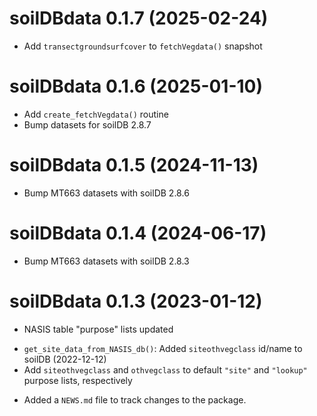 # soilDBdata 0.1.7 (2025-02-24)
- Add `transectgroundsurfcover` to `fetchVegdata()` snapshot
 
# soilDBdata 0.1.6 (2025-01-10)

- Add `create_fetchVegdata()` routine
- Bump datasets for soilDB 2.8.7

# soilDBdata 0.1.5 (2024-11-13)

- Bump MT663 datasets with soilDB 2.8.6

# soilDBdata 0.1.4 (2024-06-17)

- Bump MT663 datasets with soilDB 2.8.3

# soilDBdata 0.1.3 (2023-01-12)

* NASIS table "purpose" lists updated
 - `get_site_data_from_NASIS_db()`: Added `siteothvegclass` id/name to soilDB (2022-12-12)
 - Add `siteothvegclass` and `othvegclass` to default `"site"` and `"lookup"` purpose lists, respectively
 
* Added a `NEWS.md` file to track changes to the package.

